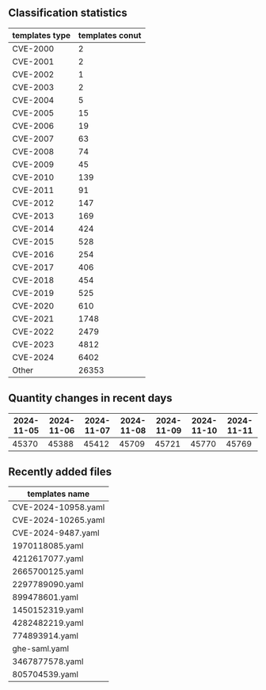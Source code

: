 ## Classification statistics
| templates type | templates conut | 
| --- | --- |
| CVE-2000 | 2 |
| CVE-2001 | 2 |
| CVE-2002 | 1 |
| CVE-2003 | 2 |
| CVE-2004 | 5 |
| CVE-2005 | 15 |
| CVE-2006 | 19 |
| CVE-2007 | 63 |
| CVE-2008 | 74 |
| CVE-2009 | 45 |
| CVE-2010 | 139 |
| CVE-2011 | 91 |
| CVE-2012 | 147 |
| CVE-2013 | 169 |
| CVE-2014 | 424 |
| CVE-2015 | 528 |
| CVE-2016 | 254 |
| CVE-2017 | 406 |
| CVE-2018 | 454 |
| CVE-2019 | 525 |
| CVE-2020 | 610 |
| CVE-2021 | 1748 |
| CVE-2022 | 2479 |
| CVE-2023 | 4812 |
| CVE-2024 | 6402 |
| Other | 26353 |
## Quantity changes in recent days
|2024-11-05 | 2024-11-06 | 2024-11-07 | 2024-11-08 | 2024-11-09 | 2024-11-10 | 2024-11-11|
|--- | ------ | ------ | ------ | ------ | ------ | ---|
|45370 | 45388 | 45412 | 45709 | 45721 | 45770 | 45769|
## Recently added files
| templates name | 
| --- |
| CVE-2024-10958.yaml |
| CVE-2024-10265.yaml |
| CVE-2024-9487.yaml |
| 1970118085.yaml |
| 4212617077.yaml |
| 2665700125.yaml |
| 2297789090.yaml |
| 899478601.yaml |
| 1450152319.yaml |
| 4282482219.yaml |
| 774893914.yaml |
| ghe-saml.yaml |
| 3467877578.yaml |
| 805704539.yaml |
